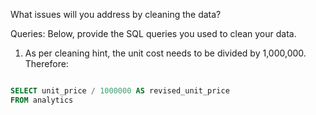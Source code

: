 What issues will you address by cleaning the data?

Queries:
Below, provide the SQL queries you used to clean your data.

1. As per cleaning hint, the unit cost needs to be divided by 1,000,000.  Therefore:

```sql

SELECT unit_price / 1000000 AS revised_unit_price
FROM analytics

```
